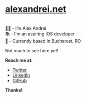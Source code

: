 # [alexandrei.net](https://alexandrei.net)

<br> 👨‍💻 - I’m Alex Andrei
<br> 📚 - I'm an aspiring iOS developer
<br> 📌 - Currently based in Bucharest, RO

Not much to see here yet!

**Reach me at:**
* [Twitter](https://www.twitter.com/alexandrei64)
* [LinkedIn](https://www.linkedin.com/in/alexandrei64)
* [GitHub](https://www.github.com/alexandrei64)

**Thanks!**
